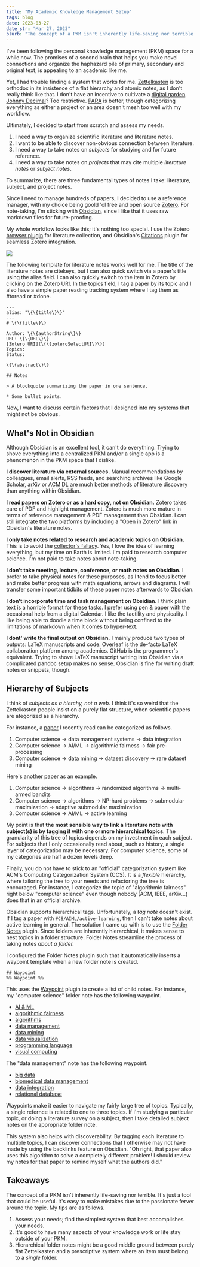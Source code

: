 ```yaml
---
title: "My Academic Knowledge Management Setup"
tags: blog
date: 2023-03-27
date_str: "Mar 27, 2023"
blurb: "The concept of a PKM isn't inherently life-saving nor terrible. It's just a tool that could be useful."
---
```


I've been following the personal knowledge management (PKM) space for a while now. The promises of a second brain that helps you make novel connections and organize the haphazard pile of primary, secondary and original text, is appealing to an academic like me. 

Yet, I had trouble finding a system that works for me. [Zettelkasten](https://zettelkasten.de/posts/overview/#the-introduction-to-the-zettelkasten-method) is too orthodox in its insistence of a flat hierarchy and atomic notes, as I don't really think like that. I don't have an incentive to cultivate a [digital garden](https://nesslabs.com/digital-garden-set-up). [Johnny Decimal](https://johnnydecimal.com/)? Too restrictive. [PARA](https://fortelabs.com/blog/para/) is better, though categorizing everything as either a project or an area doesn't mesh too well with my workflow. 

Ultimately, I decided to start from scratch and assess my needs. 
1. I need a way to organize scientific literature and literature notes. 
2. I want to be able to discover non-obvious connection between literature. 
3. I need a way to take notes on *subjects* for studying and for future reference. 
4. I need a way to take notes on *projects* that may cite multiple *literature notes* or *subject notes*. 

To summarize, there are three fundamental types of notes I take: literature, subject, and project notes. 

Since I need to manage hundreds of papers, I decided to use a reference manager, with my choice being goold 'ol free and open source [Zotero](https://zotero.org). For note-taking, I'm sticking with [Obsidian](https://obsidian.md), since I like that it uses raw markdown files for future-proofing. 

My whole workflow looks like this; it's nothing too special. I use the Zotero [browser plugin](https://www.zotero.org/download/) for literature collection, and Obsidian's [Citations](https://github.com/hans/obsidian-citation-plugin) plugin for seamless Zotero integration. 

![](/assets/blog/academic-pkm.png)

The following template for literature notes works well for me. The title of the literature notes are citekeys, but I can also quick switch via a paper's title using the alias field. I can also quickly switch to the item in Zotero by clicking on the Zotero URI. In the topics field, I tag a paper by its topic and I also have a simple paper reading tracking system where I tag them as #toread or #done. 

```
---
alias: "\{\{title\}\}"
---
# \{\{title\}\}

Author: \{\{authorString\}\}
URL: \{\{URL\}\}
[Zotero URI](\{\{zoteroSelectURI\}\})
Topics:
Status:

\{\{abstract\}\}

## Notes

> A blockquote summarizing the paper in one sentence. 

* Some bullet points. 
```
Now, I want to discuss certain factors that I designed into my systems that might not be obvious. 

## What's Not in Obsidian

Although Obsidian is an excellent tool, it can't do everything. Trying to shove everything into a centralized PKM and/or a single app is a phenomenon in the PKM space that I dislike. 

**I discover literature via external sources.** Manual recommendations by colleagues, email alerts, RSS feeds, and searching archives like Google Scholar, arXiv or ACM DL are much better methods of literature discovery than anything within Obsidian.

**I read papers on Zotero or as a hard copy, not on Obsidian.** Zotero takes care of PDF and highlight management. Zotero is much more mature in terms of reference management & PDF management than Obsidian. I can still integrate the two platforms by including a "Open in Zotero" link in Obsidian's literature notes. 

**I only take notes related to research and academic topics on Obsidian.** This is to avoid the [collector's fallacy](https://zettelkasten.de/posts/collectors-fallacy/). Yes, I love the idea of learning everything, but my time on Earth is limited. I'm paid to research computer science. I'm not paid to take notes about note-taking. 

**I don't take meeting, lecture, conference, or math notes on Obsidian.** I prefer to take physical notes for these purposes, as I tend to focus better and make better progress with math equations, arrows and diagrams. I will transfer some important tidbits of these paper notes afterwards to Obsidian. 

**I don't incorporate time and task management on Obsidian.** I think plain text is a horrible format for these tasks. I prefer using pen & paper with the occasional help from a digital Calendar. I like the tactility and physicality. I like being able to doodle a time block without being confined to the limitations of markdown when it comes to hyper-text. 

**I dont' write the final output on Obsidian.** I mainly produce two types of outputs: LaTeX manuscripts and code. Overleaf is the de-facto LaTeX collaboration platform among academics. GitHub is the programmer's equivalent. Trying to shove LaTeX manuscript writing into Obsidian via a complicated pandoc setup makes no sense. Obsidian is fine for writing draft notes or snippets, though. 

## Hierarchy of Subjects

I think of *subjects as a hierchy, not a web*. I think it's so weird that the Zettelkasten people insist on a purely flat structure, when scientific papers are ategorized as a hierarchy. 

For instance, a [paper](https://asudeh.github.io/indexlab/tutorial22.htm) I recently read can be categorized as follows. 
1. Computer science → data management systems → data integration
2. Computer science → AI/ML → algorithmic fairness → fair pre-processing
3. Computer science → data mining → dataset discovery → rare dataset mining

Here's another [paper](https://proceedings.neurips.cc/paper/2013/hash/f4573fc71c731d5c362f0d7860945b88-Abstract.html) as an example. 
1. Computer science → algorithms → randomized algorithms → multi-armed bandits
2. Computer science → algorithms → NP-hard problems → submodular maximization → adaptive submodular maximization
3. Computer science → AI/ML → active learning

My point is that **the most sensible way to link a literature note with subject(s) is by tagging it with one or more hierarchical topics**. The granularity of this tree of topics depends on my investment in each subject. For subjects that I only occasionally read about, such as history, a single layer of categorization may be necessary. For computer science, some of my categories are half a dozen levels deep. 

Finally, you do not have to stick to an "official" categorization system like ACM's Computing Categorization System (CCS). It is a *flexible* hierarchy, where tailoring the tree to your needs and refactoring the tree is encouraged. For instance, I categorize the topic of "algorithmic fairness" right below "computer science" even though nobody (ACM, IEEE, arXiv...) does that in an official archive. 

Obsidian supports hierarchical tags. Unfortunately, a *tag note* doesn't exist. If I tag a paper with `#CS/AIML/active-learning`, then I can't take notes about active learning in general. The solution I came up with is to use the [Folder Notes](https://github.com/aidenlx/alx-folder-note) plugin. Since folders are inherently hierarchical, it makes sense to nest topics in a folder structure. Folder Notes streamline the process of taking notes *about a folder.* 

I configured the Folder Notes plugin such that it automatically inserts a waypoint template when a new folder note is created. 
```
## Waypoint
%% Waypoint %%
```

This uses the [Waypoint](https://github.com/IdreesInc/Waypoint) plugin to create a list of child notes. For instance, my "computer science" folder note has the following waypoint. 

- <u>AI & ML</u>
- <u>algorithmic fairness</u>
- <u>algorithms</u>
- <u>data management</u>
- <u>data mining</u>
- <u>data visualization</u>
- <u>programming language</u>
- <u>visual computing</u>

The "data management" note has the following waypoint. 

- <u>big data</u>
- <u>biomedical data management</u>
- <u>data integration</u>
- <u>relational database</u>

Waypoints make it easier to navigate my fairly large tree of topics. Typically, a single refernce is related to one to three topics. If I'm studying a particular topic, or doing a literature survey on a subject, then I take detailed subject notes on the appropriate folder note. 

This system also helps with discoverability. By tagging each literature to multiple topics, I can discover connections that I otherwise may not have made by using the backlinks feature on Obsidian. "Oh right, that paper also uses this algorithm to solve a completely different problem! I should review my notes for that paper to remind myself what the authors did." 

## Takeaways

The concept of a PKM isn't inherently life-saving nor terrible. It's just a tool that could be useful. It's easy to make mistakes due to the passionate ferver around the topic. My tips are as follows. 

1. Assess your needs; find the simplest system that best accomplishes your needs. 
2. It's good to have many aspects of your knowledge work or life stay outside of your PKM. 
3. Hierarchical folder notes might be a good middle ground between purely flat Zettelkasten and a prescriptive system where an item must belong to a *single* folder. 